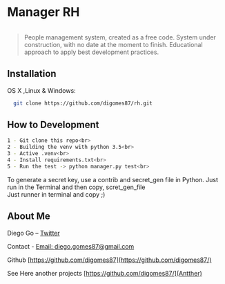 # Manager RH
![]()

>People management system, created as a free code. System under construction, with no date at the moment to finish.
Educational approach to apply best development practices.
## Installation

OS X ,Linux & Windows:

```sh
  git clone https://github.com/digomes87/rh.git
```

## How to Development

```sh
1 - Git clone this repo<br>
2 - Building the venv with python 3.5<br>
3 - Active .venv<br>
4 - Install requirements.txt<br>
5 - Run the test -> python manager.py test<br>
```

To generate a secret key, use a contrib and secret_gen file in Python. Just run in the Terminal and then copy, scret_gen_file<br>
Just runner in terminal and copy ;)



## About Me

Diego Go – [Twitter](https://twitter.com/@DevDiegoGo) 


Contact - [Email: diego.gomes87@gmail.com](diego.gomes87@gmail.com)


Github [https://github.com/digomes87](https://github.com/digomes87/) 

See Here another projects [https://github.com/digomes87/](Antther)


